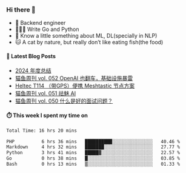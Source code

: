 ### Hi there 👋

- 🔧 Backend engineer
- 👨🏻‍💻 Write Go and Python
- 🔭 Know a little something about ML, DL(specially in NLP)
- 🐱 A cat by nature, but really don’t like eating fish(the food)

#### 📖 Latest Blog Posts
<!-- BLOG-POST-LIST:START -->
- [2024 年度总结](https://ameow.xyz/archives/2024-wrapup)
- [猫鱼周刊 vol. 052 OpenAI 也翻车，基础设施暴雷](https://ameow.xyz/archives/weekly-052)
- [Heltec T114 （带GPS）便携 Meshtastic 节点方案](https://ameow.xyz/archives/meshtastic-heltec-t114)
- [猫鱼周刊 vol. 051 祛魅 AI](https://ameow.xyz/archives/weekly-051)
- [猫鱼周刊 vol. 050 什么是好的面试问题？](https://ameow.xyz/archives/weekly-050)
<!-- BLOG-POST-LIST:END -->

#### ⏱️ This week I spent my time on
<!--START_SECTION:waka-->

```txt
Total Time: 16 hrs 20 mins

PHP          6 hrs 36 mins   ██████████░░░░░░░░░░░░░░░   40.46 %
Markdown     4 hrs 32 mins   ███████░░░░░░░░░░░░░░░░░░   27.77 %
Python       3 hrs 41 mins   █████▓░░░░░░░░░░░░░░░░░░░   22.57 %
Go           0 hrs 38 mins   █░░░░░░░░░░░░░░░░░░░░░░░░   03.85 %
Bash         0 hrs 13 mins   ▒░░░░░░░░░░░░░░░░░░░░░░░░   01.33 %
```

<!--END_SECTION:waka-->

<!--
**LeslieLeung/LeslieLeung** is a ✨ _special_ ✨ repository because its `README.md` (this file) appears on your GitHub profile.

Here are some ideas to get you started:

- 🔭 I’m currently working on ...
- 🌱 I’m currently learning ...
- 👯 I’m looking to collaborate on ...
- 🤔 I’m looking for help with ...
- 💬 Ask me about ...
- 📫 How to reach me: ...
- 😄 Pronouns: ...
- ⚡ Fun fact: ...
-->
